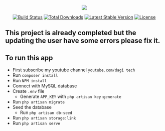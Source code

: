<p align="center"><img src="https://laravel.com/assets/img/components/logo-laravel.svg"></p>

<p align="center">
<a href="https://travis-ci.org/laravel/framework"><img src="https://travis-ci.org/laravel/framework.svg" alt="Build Status"></a>
<a href="https://packagist.org/packages/laravel/framework"><img src="https://poser.pugx.org/laravel/framework/d/total.svg" alt="Total Downloads"></a>
<a href="https://packagist.org/packages/laravel/framework"><img src="https://poser.pugx.org/laravel/framework/v/stable.svg" alt="Latest Stable Version"></a>
<a href="https://packagist.org/packages/laravel/framework"><img src="https://poser.pugx.org/laravel/framework/license.svg" alt="License"></a>
</p>

##  This project is already completed but the updating the user have some errors please fix it.
##  To run this app
- First subscribe my youtube channel `youtube.com/dagi tech`
- Run `composer install`
- Run `NPM install`
- Connect with MySQL database
- Create `.env` file
  - Generate `APP_KEY` with `php artisan key:generate`
- Run `php artisan migrate`
- Seed the database
  - Run `php artisan db:seed`
- Run `php artisan storage:link`
- Run `php artisan serve`
